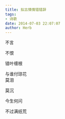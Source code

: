```yaml
---
title: 拟古情情错错辞
tags:
- 诗歌
date: 2014-07-03 22:07:07
author: Herb
---
```

不言

不恨

错叶缠根

与谁付琼花
<br />
莫泪

莫沉

今生何问

不过满纸荒